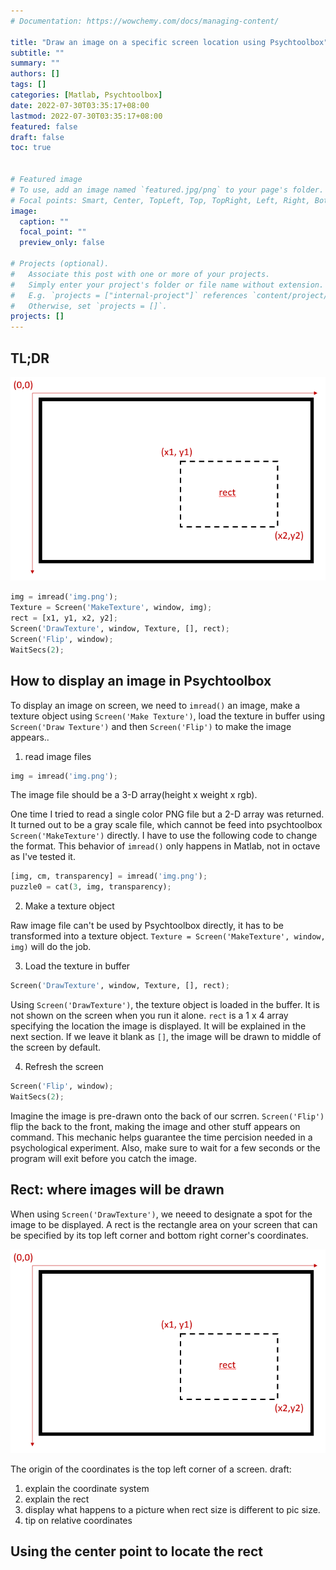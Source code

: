 ```yaml
---
# Documentation: https://wowchemy.com/docs/managing-content/

title: "Draw an image on a specific screen location using Psychtoolbox"
subtitle: ""
summary: ""
authors: []
tags: []
categories: [Matlab, Psychtoolbox]
date: 2022-07-30T03:35:17+08:00
lastmod: 2022-07-30T03:35:17+08:00
featured: false
draft: false
toc: true


# Featured image
# To use, add an image named `featured.jpg/png` to your page's folder.
# Focal points: Smart, Center, TopLeft, Top, TopRight, Left, Right, BottomLeft, Bottom, BottomRight.
image:
  caption: ""
  focal_point: ""
  preview_only: false

# Projects (optional).
#   Associate this post with one or more of your projects.
#   Simply enter your project's folder or file name without extension.
#   E.g. `projects = ["internal-project"]` references `content/project/deep-learning/index.md`.
#   Otherwise, set `projects = []`.
projects: []
---
```

## TL;DR

![An image showing a rectangle on screen, where the top left corner is located at (x1,y1), and the bottom right corner is located at (x2,y2). The origin for coordinates is the upper left corner.](pic1.png "Display an image in rect [x1,x2,y1,y2]")
```python
img = imread('img.png'); 
Texture = Screen('MakeTexture', window, img);
rect = [x1, y1, x2, y2];
Screen('DrawTexture', window, Texture, [], rect);
Screen('Flip', window);
WaitSecs(2);
```
## How to display an image in Psychtoolbox
To display an image on screen, we need to `imread()` an image, make a texture object using `Screen('Make Texture')`, load the texture in buffer using `Screen('Draw Texture')` and then `Screen('Flip')` to make the image appears.. 

1. read image files
```python
img = imread('img.png'); 
```
The image file should be a 3-D array(height x weight x rgb). 

One time I tried to read a single color PNG file but a 2-D array was returned. It turned out to be a gray scale file, which cannot be feed into psychtoolbox `Screen('MakeTexture')` directly. I have to use the following code to change the format. This behavior of `imread()` only happens in Matlab, not in octave as I've tested it.

```Python
[img, cm, transparency] = imread('img.png');
puzzle0 = cat(3, img, transparency);
```

2. Make a texture object

Raw image file can't be used by Psychtoolbox directly, it has to be transformed into a texture object. `Texture = Screen('MakeTexture', window, img)` will do the job.

3. Load the texture in buffer
```Python
Screen('DrawTexture', window, Texture, [], rect);
```
Using `Screen('DrawTexture')`, the texture object is loaded in the buffer. It is not shown on the screen when you run it alone. `rect` is a 1 x 4 array specifying the location the image is displayed. It will be explained in the next section. If we leave it blank as `[]`, the image will be drawn to middle of the screen by default.

4. Refresh the screen
```Python
Screen('Flip', window);
WaitSecs(2);
```
Imagine the image is pre-drawn onto the back of our scrren. `Screen('Flip')` flip the back to the front, making the image and other stuff appears on command. This mechanic helps guarantee the time percision needed in a psychological experiment. Also, make sure to wait for a few seconds or the program will exit before you catch the image.

## Rect: where images will be drawn

When using `Screen('DrawTexture')`, we neeed to designate a spot for the image to be displayed. A rect is the rectangle area on your screen that can be specified by its top left corner and bottom right corner's coordinates.

![An image showing a rectangle on screen, where the top left corner is located at (x1,y1), and the bottom right corner is located at (x2,y2). The origin for coordinates is the upper left corner.](pic1.png "Display an image in rect [x1,x2,y1,y2]")

The origin of the coordinates is the top left corner of a screen. 
draft: 
1) explain the coordinate system 
2) explain the rect
3) display what happens to a picture when rect size is different to pic size.
4) tip on relative coordinates

## Using the center point to locate the rect



